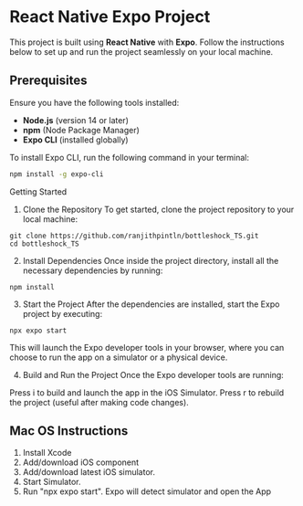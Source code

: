 # React Native Expo Project

This project is built using **React Native** with **Expo**. Follow the instructions below to set up and run the project seamlessly on your local machine.

## Prerequisites

Ensure you have the following tools installed:

- **Node.js** (version 14 or later)
- **npm** (Node Package Manager)
- **Expo CLI** (installed globally)

To install Expo CLI, run the following command in your terminal:

```bash
npm install -g expo-cli
```

Getting Started
1. Clone the Repository
To get started, clone the project repository to your local machine:
```
git clone https://github.com/ranjithpintln/bottleshock_TS.git
cd bottleshock_TS
```

2. Install Dependencies
Once inside the project directory, install all the necessary dependencies by running:
```
npm install
```

3. Start the Project
After the dependencies are installed, start the Expo project by executing:
```
npx expo start
```

This will launch the Expo developer tools in your browser, where you can choose to run the app on a simulator or a physical device.

4. Build and Run the Project
Once the Expo developer tools are running:

Press i to build and launch the app in the iOS Simulator.
Press r to rebuild the project (useful after making code changes).


## Mac OS Instructions

1. Install Xcode
2. Add/download iOS component
3. Add/download latest iOS simulator.
4. Start Simulator.
5. Run "npx expo start". Expo will detect simulator and open the App
